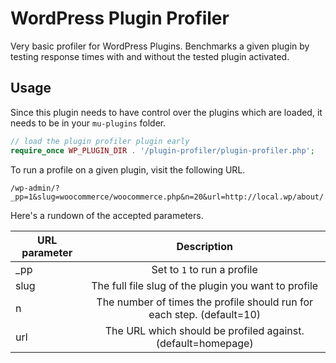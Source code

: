 WordPress Plugin Profiler
==========================

Very basic profiler for WordPress Plugins. Benchmarks a given plugin by testing response times with and without the tested plugin activated.

Usage
-----

Since this plugin needs to have control over the plugins which are loaded, it needs to be in your `mu-plugins` folder. 

```php
// load the plugin profiler plugin early
require_once WP_PLUGIN_DIR . '/plugin-profiler/plugin-profiler.php';
```

To run a profile on a given plugin, visit the following URL.

`
/wp-admin/?_pp=1&slug=woocommerce/woocommerce.php&n=20&url=http://local.wp/about/
`

Here's a rundown of the accepted parameters.

| URL parameter | Description           |
| ------------- |:-------------:|
| _pp      		| Set to `1` to run a profile | 
| slug     		| The full file slug of the plugin you want to profile      |
| n 			| The number of times the profile should run for each step. (default=10)     |
| url			| The URL which should be profiled against.	(default=homepage)|